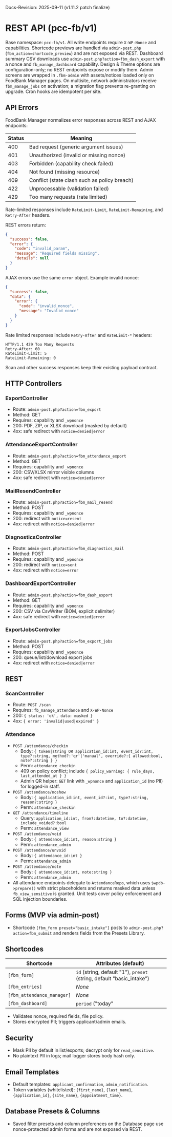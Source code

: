 Docs-Revision: 2025-09-11 (v1.11.2 patch finalize)
# REST API (pcc-fb/v1)

Base namespace: `pcc-fb/v1`. All write endpoints require `X-WP-Nonce` and capabilities.
Shortcode previews are handled via `admin-post.php` (`fbm_action=shortcode_preview`) and are not exposed via REST.
Dashboard summary CSV downloads use `admin-post.php?action=fbm_dash_export` with a nonce and `fb_manage_dashboard` capability.
Design & Theme options are configuration-only; no REST endpoints expose or modify them.
Admin screens are wrapped in `.fbm-admin` with assets/notices loaded only on FoodBank Manager pages.
On multisite, network administrators receive `fbm_manage_jobs` on activation; a migration flag prevents re-granting on upgrade. Cron hooks are idempotent per site.

## API Errors

FoodBank Manager normalizes error responses across REST and AJAX endpoints:

| Status | Meaning |
| ------ | ------- |
| 400 | Bad request (generic argument issues) |
| 401 | Unauthorized (invalid or missing nonce) |
| 403 | Forbidden (capability check failed) |
| 404 | Not found (missing resource) |
| 409 | Conflict (state clash such as policy breach) |
| 422 | Unprocessable (validation failed) |
| 429 | Too many requests (rate limited) |
Rate-limited responses include `RateLimit-Limit`, `RateLimit-Remaining`, and `Retry-After` headers.

REST errors return:

```json
{
  "success": false,
  "error": {
    "code": "invalid_param",
    "message": "Required fields missing",
    "details": null
  }
}
```

AJAX errors use the same `error` object. Example invalid nonce:

```json
{
  "success": false,
  "data": {
    "error": {
      "code": "invalid_nonce",
      "message": "Invalid nonce"
    }
  }
}
```

Rate limited responses include `Retry-After` and `RateLimit-*` headers:

```
HTTP/1.1 429 Too Many Requests
Retry-After: 60
RateLimit-Limit: 5
RateLimit-Remaining: 0
```

Scan and other success responses keep their existing payload contract.

## HTTP Controllers

### ExportController
- Route: `admin-post.php?action=fbm_export`
- Method: GET
- Requires: capability and `_wpnonce`
- 200: PDF, ZIP, or XLSX download (masked by default)
- 4xx: safe redirect with `notice=denied|error`

### AttendanceExportController
- Route: `admin-post.php?action=fbm_attendance_export`
- Method: GET
- Requires: capability and `_wpnonce`
- 200: CSV/XLSX mirror visible columns
- 4xx: safe redirect with `notice=denied|error`

### MailResendController
- Route: `admin-post.php?action=fbm_mail_resend`
- Method: POST
- Requires: capability and `_wpnonce`
- 200: redirect with `notice=resent`
- 4xx: redirect with `notice=denied|error`

### DiagnosticsController
- Route: `admin-post.php?action=fbm_diagnostics_mail`
- Method: POST
- Requires: capability and `_wpnonce`
- 200: redirect with `notice=sent`
- 4xx: redirect with `notice=error`

### DashboardExportController
- Route: `admin-post.php?action=fbm_dash_export`
- Method: GET
- Requires: capability and `_wpnonce`
- 200: CSV via CsvWriter (BOM, explicit delimiter)
- 4xx: safe redirect with `notice=denied|error`

### ExportJobsController
- Route: `admin-post.php?action=fbm_export_jobs`
- Method: POST
- Requires: capability and `_wpnonce`
- 200: queue/list/download export jobs
- 4xx: redirect with `notice=denied|error`

## REST

### ScanController
- Route: `POST /scan`
- Requires: `fb_manage_attendance` and `X-WP-Nonce`
- 200: `{ status: 'ok', data: masked }`
- 4xx: `{ error: 'invalid|used|expired' }`

### Attendance
- `POST /attendance/checkin`
  - Body: `{ token|string OR application_id:int, event_id?:int, type?:string, method?:'qr'|'manual', override?:{ allowed:bool, note?:string } }`
  - Perm: `attendance_checkin`
  - 409 on policy conflict; include `{ policy_warning: { rule_days, last_attended_at } }`
  - Admin QR helper: `GET` link with `_wpnonce` and `application_id` (no PII) for logged-in staff.
- `POST /attendance/noshow`
  - Body: `{ application_id:int, event_id?:int, type?:string, reason?:string }`
  - Perm: `attendance_checkin`
- `GET /attendance/timeline`
  - Query: `application_id:int, from?:datetime, to?:datetime, include_voided?:bool`
  - Perm: `attendance_view`
- `POST /attendance/void`
  - Body: `{ attendance_id:int, reason:string }`
  - Perm: `attendance_admin`
- `POST /attendance/unvoid`
  - Body: `{ attendance_id:int }`
  - Perm: `attendance_admin`
- `POST /attendance/note`
  - Body: `{ attendance_id:int, note:string }`
  - Perm: `attendance_admin`
- All attendance endpoints delegate to `AttendanceRepo`, which uses `$wpdb->prepare()` with strict placeholders and returns masked data unless `fb_view_sensitive` is granted. Unit tests cover policy enforcement and SQL injection boundaries.

## Forms (MVP via admin-post)
- Shortcode `[fbm_form preset="basic_intake"]` posts to `admin-post.php?action=fbm_submit` and renders fields from the Presets Library.

## Shortcodes

| Shortcode | Attributes (default) |
| --- | --- |
| `[fbm_form]` | `id` (string, default "1"), `preset` (string, default "basic_intake") |
| `[fbm_entries]` | _None_ |
| `[fbm_attendance_manager]` | _None_ |
| `[fbm_dashboard]` | `period` ("today"|"7d"|"30d"), `compare` ("1"|"0"), `sparkline` ("1"|"0"), `event`, `type` ("in_person"|"delivery"|"all"), `policy_only` ("1"|"0") |
- Validates nonce, required fields, file policy.
- Stores encrypted PII; triggers applicant/admin emails.

## Security
- Mask PII by default in list/exports; decrypt only for `read_sensitive`.
- No plaintext PII in logs; mail logger stores body hash only.

## Email Templates

- Default templates: `applicant_confirmation`, `admin_notification`.
- Token variables (whitelisted): `{first_name}`, `{last_name}`, `{application_id}`, `{site_name}`, `{appointment_time}`.

## Database Presets & Columns

- Saved filter presets and column preferences on the Database page use nonce-protected admin forms and are not exposed via REST.
